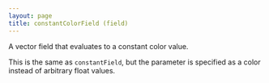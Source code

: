 ```yaml
---
layout: page
title: constantColorField (field)
---
```


A vector field that evaluates to a constant color value.

This is the same as `constantField`, but the parameter is specified as a color instead of arbitrary float values.

